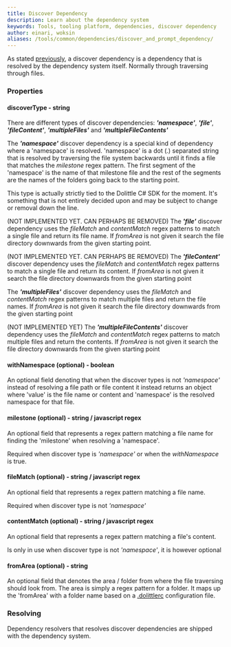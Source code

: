 ```yaml
---
title: Discover Dependency
description: Learn about the dependency system
keywords: Tools, tooling platform, dependencies, discover dependency
author: einari, woksin
aliases: /tools/common/dependencies/discover_and_prompt_dependency/
---
```


As stated [previously](..), a discover dependency is a dependency that is resolved by the dependency system itself. Normally through traversing through files.

### Properties

#### discoverType - string

There are different types of discover dependencies: **_'namespace'_**, **_'file'_**, **_'fileContent'_**, **_'multipleFiles'_** and **_'multipleFileContents'_**

The **_'namespace'_** discover dependency is a special kind of dependency where a 'namespace' is resolved. 'namespace' is a dot (.) separated string that is resolved by traversing the file system backwards until it finds a file that matches the _milestone_ regex pattern.
The first segment of the 'namespace' is the name of that milestone file and the rest of the segments are the names of the folders going back to the starting point.

This type is actually strictly tied to the Dolittle C# SDK for the moment. It's something that is not entirely decided upon and may be subject to change or removal down the line.

(NOT IMPLEMENTED YET. CAN PERHAPS BE REMOVED) The **_'file'_** discover dependency uses the _fileMatch_ and _contentMatch_ regex patterns to match a single file and return its file name. If _fromArea_ is not given it search the file directory downwards from the given starting point.

(NOT IMPLEMENTED YET. CAN PERHAPS BE REMOVED) The **_'fileContent'_** discover dependency uses the _fileMatch_ and _contentMatch_ regex patterns to match a single file and return its content. If _fromArea_ is not given it search the file directory downwards from the given starting point

The **_'multipleFiles'_** discover dependency uses the _fileMatch_ and _contentMatch_ regex patterns to match multiple files and return the file names. If _fromArea_ is not given it search the file directory downwards from the given starting point

(NOT IMPLEMENTED YET) The **_'multipleFileContents'_** discover dependency uses the _fileMatch_ and _contentMatch_ regex patterns to match multiple files and return the contents. If _fromArea_ is not given it search the file directory downwards from the given starting point

#### withNamespace (optional) - boolean

An optional field denoting that when the discover types is not _'namespace'_ instead of resolving a file path or file content it instead returns an object where 'value' is the file name or content and 'namespace' is the resolved namespace for that file.

#### milestone (optional) - string / javascript regex

An optional field that represents a regex pattern matching a file name for finding the 'milestone' when resolving a 'namespace'.

Required when discover type is _'namespace'_ or when the _withNamespace_ is true.

#### fileMatch (optional) - string / javascript regex

An optional field that represents a regex pattern matching a file name.

Required when discover type is not _'namespace'_

#### contentMatch (optional) - string / javascript regex

An optional field that represents a regex pattern matching a file's content.

Is only in use when discover type is not _'namespace'_, it is however optional

#### fromArea (optional) - string

An optional field that denotes the area / folder from where the file traversing should look from. The area is simply a regex pattern for a folder. It maps up the 'fromArea' with a folder name based on a [.dolittlerc](../../configurations/dolittlerc) configuration file.

### Resolving

Dependency resolvers that resolves discover dependencies are shipped with the dependency system.
